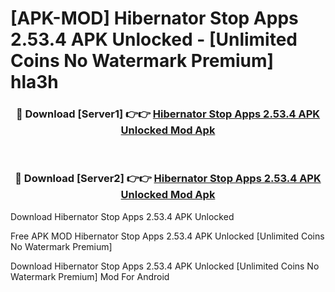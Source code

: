 # [APK-MOD] Hibernator  Stop Apps 2.53.4 APK Unlocked - [Unlimited Coins No Watermark Premium] hla3h



<div align="center">
<h3>🔴 Download [Server1] 👉👉 <a href="https://momento.my/?title=Hibernator__Stop_Apps_2.53.4_APK_Unlocked">Hibernator  Stop Apps 2.53.4 APK Unlocked Mod Apk</a></h3><br>

<h3>🔴 Download [Server2] 👉👉 <a href="https://momento.my/?title=Hibernator__Stop_Apps_2.53.4_APK_Unlocked">Hibernator  Stop Apps 2.53.4 APK Unlocked Mod Apk</a></h3>
</div>



Download Hibernator  Stop Apps 2.53.4 APK Unlocked 

Free APK MOD Hibernator  Stop Apps 2.53.4 APK Unlocked [Unlimited Coins No Watermark Premium]

Download Hibernator  Stop Apps 2.53.4 APK Unlocked [Unlimited Coins No Watermark Premium] Mod For Android
